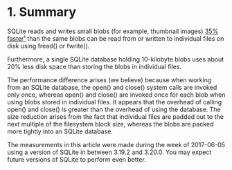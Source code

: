 # 1\. Summary


SQLite reads and writes small blobs (for example, thumbnail images)
[35% faster¹](#approx) than the same blobs
can be read from or written to individual files on disk using
fread() or fwrite().



Furthermore, a single SQLite database holding
10\-kilobyte blobs uses about 20% less disk space than
storing the blobs in individual files.



The performance difference arises (we believe) because when
working from an SQLite database, the open() and close() system calls
are invoked only once, whereas
open() and close() are invoked once for each blob
when using blobs stored in individual files. It appears that the
overhead of calling open() and close() is greater than the overhead
of using the database. The size reduction arises from the fact that
individual files are padded out to the next multiple of the filesystem
block size, whereas the blobs are packed more tightly into an SQLite
database.




The measurements in this article were made during the week of 2017\-06\-05
using a version of SQLite in between 3\.19\.2 and 3\.20\.0\. You may expect
future versions of SQLite to perform even better.



